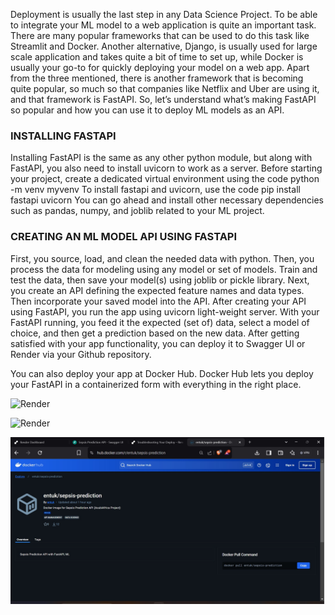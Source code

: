 Deployment is usually the last step in any Data Science Project. To be able to integrate your ML model to a web application is quite an important task. There are many popular frameworks that can be used to do this task like Streamlit and Docker.  Another alternative, Django, is usually used for large scale application and takes quite a bit of time to set up, while Docker is usually your go-to for quickly deploying your model on a web app. Apart from the three mentioned, there is another framework that is becoming quite popular, so much so that companies like Netflix and Uber are using it, and that framework is FastAPI. So, let’s understand what’s making FastAPI so popular and how you can use it to deploy ML models as an API.

### INSTALLING FASTAPI
Installing FastAPI is the same as any other python module, but along with FastAPI, you also need to install uvicorn to work as a server. Before starting your project, create a dedicated virtual environment using the code python -m venv myvenv 
To install fastapi and uvicorn, use the code pip install fastapi uvicorn
You can go ahead and install other necessary dependencies such as pandas, numpy, and joblib related to your ML project.  


### CREATING AN ML MODEL API USING FASTAPI
First, you source, load, and clean the needed data with python. Then, you process the data for modeling using any model or set of models. Train and test the data, then save your model(s) using joblib or pickle library. 
Next, you create an API defining the expected feature names and data types. Then incorporate your saved model into the API.
After creating your API using FastAPI, you run the app using uvicorn light-weight server.
With your FastAPI running, you feed it the expected (set of) data, select a model of choice, and then get a prediction based on the new data.
 After getting satisfied with your app functionality, you can deploy it to Swagger UI or Render via your Github repository.

You can also deploy your app at Docker Hub. Docker Hub lets you deploy your FastAPI in a containerized form with everything in the right place.


![Render](screenshot/Render1.jpg)  

![Render](screenshot/Render2.jpg)  

![Dockerhub](screenshots/Dockerhub.jpg)

